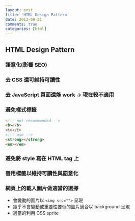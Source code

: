 ```yaml
---
layout: post
title: 'HTML Design Pattern'
date: 2013-08-21
comments: true
categories: [html]
---
```

## HTML Design Pattern

### 語意化(影響 SEO)
### 去 CSS 還可維持可讀性
### 去 JavaScript 頁面還能 work -> 現在較不適用
### 避免樣式標籤
```html
<!-- not recommended -->
<b></b>
<i></i>
<!-- use -->
<strong></strong>
<em></em>
```
### 避免將 style 寫在 HTML tag 上
### 善用標籤以維持可讀性與語意化
### 網頁上的載入圖片做適當的選擇
* 會變動的圖片以 ```<img src="">``` 呈現
* 幾乎不會變動或重要性要低的圖片適合以 background 呈現
* 適當的利用 CSS sprite
